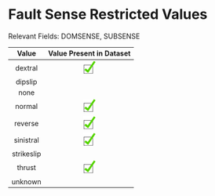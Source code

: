 



# Fault Sense Restricted Values
  
Relevant Fields: DOMSENSE, SUBSENSE  

|Value|Value Present in Dataset|
| :---: | :---: |
|dextral|![yes](../assets/checkbox.png)|
|dipslip||
|none||
|normal|![yes](../assets/checkbox.png)|
|reverse|![yes](../assets/checkbox.png)|
|sinistral|![yes](../assets/checkbox.png)|
|strikeslip||
|thrust|![yes](../assets/checkbox.png)|
|unknown||
